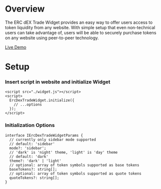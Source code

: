 # Overview

The ERC dEX Trade Widget provides an easy way to offer users access to token liquidity from any website. With simple setup that even non-technical users can take advantage of, users will be able to securely purchase tokens on any website using peer-to-peer technology.

[Live Demo](https://ercdex.github.io/widget/)

# Setup

### Insert script in website and initialize Widget

```
<script src="./widget.js"></script>
<script>
  ErcDexTradeWidget.initialize({
    // ...options
  });
</script>
```

### Initialization Options

```
interface IErcDexTradeWidgetParams {
  // currently only sidebar mode supported
  // default: 'sidebar'
  mode?: 'sidebar';
  // 'dark' is 'night' theme, 'light' is 'day' theme
  // default: 'dark'
  theme?: 'dark' | 'light'
  // optional: array of token symbols supported as base tokens
  baseTokens?: string[];
  // optional: array of token symbols supported as quote tokens
  quoteTokens?: string[];
}
```
